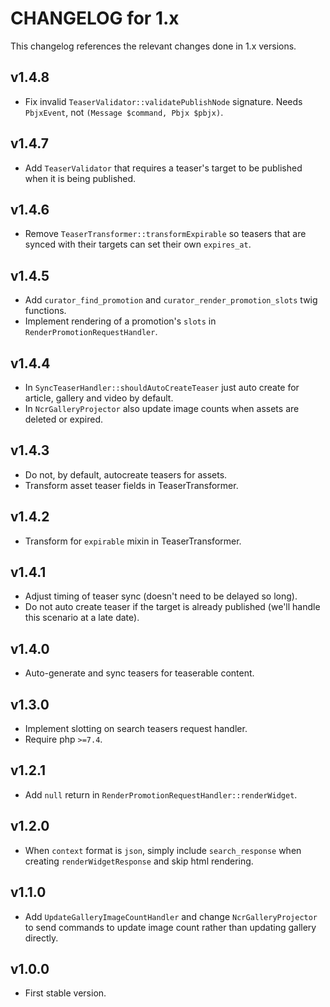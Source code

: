 # CHANGELOG for 1.x
This changelog references the relevant changes done in 1.x versions.


## v1.4.8
* Fix invalid `TeaserValidator::validatePublishNode` signature.  Needs `PbjxEvent`, not `(Message $command, Pbjx $pbjx)`.


## v1.4.7
* Add `TeaserValidator` that requires a teaser's target to be published when it is being published.


## v1.4.6
* Remove `TeaserTransformer::transformExpirable` so teasers that are synced with their targets can set their own `expires_at`.


## v1.4.5
* Add `curator_find_promotion` and `curator_render_promotion_slots` twig functions.
* Implement rendering of a promotion's `slots` in `RenderPromotionRequestHandler`.


## v1.4.4
* In `SyncTeaserHandler::shouldAutoCreateTeaser` just auto create for article, gallery and video by default.
* In `NcrGalleryProjector` also update image counts when assets are deleted or expired.


## v1.4.3
* Do not, by default, autocreate teasers for assets.
* Transform asset teaser fields in TeaserTransformer.


## v1.4.2
* Transform for `expirable` mixin in TeaserTransformer.


## v1.4.1
* Adjust timing of teaser sync (doesn't need to be delayed so long).
* Do not auto create teaser if the target is already published (we'll handle this scenario at a late date).


## v1.4.0
* Auto-generate and sync teasers for teaserable content.


## v1.3.0
* Implement slotting on search teasers request handler.
* Require php `>=7.4`.


## v1.2.1
* Add `null` return in `RenderPromotionRequestHandler::renderWidget`.


## v1.2.0
* When `context` format is `json`, simply include `search_response` when creating `renderWidgetResponse` and skip html rendering.


## v1.1.0
* Add `UpdateGalleryImageCountHandler` and change `NcrGalleryProjector` to send commands to update image count rather than updating gallery directly.


## v1.0.0
* First stable version.
